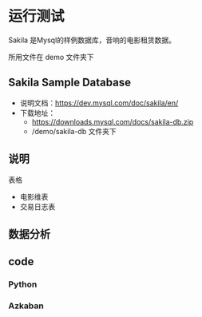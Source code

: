 # 运行测试

Sakila 是Mysql的样例数据库，音响的电影租赁数据。

所用文件在 demo 文件夹下

## Sakila Sample Database

- 说明文档：https://dev.mysql.com/doc/sakila/en/
- 下载地址：
    - https://downloads.mysql.com/docs/sakila-db.zip
    - /demo/sakila-db 文件夹下

## 说明
表格
- 电影维表
- 交易日志表

## 数据分析



## code

### Python



### Azkaban


